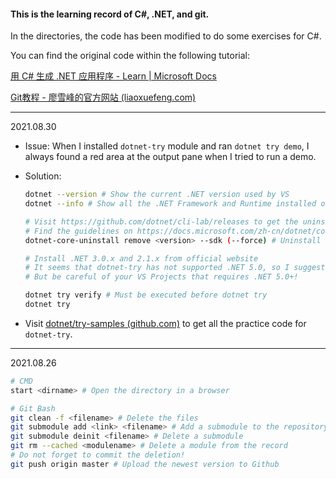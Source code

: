 

#### This is the learning record of C#, .NET, and git. 

In the directories, the code has been modified to do some exercises for C#. 

You can find the original code within the following tutorial:

[用 C# 生成 .NET 应用程序 - Learn | Microsoft Docs](https://docs.microsoft.com/zh-cn/learn/paths/build-dotnet-applications-csharp/)

[Git教程 - 廖雪峰的官方网站 (liaoxuefeng.com)](https://www.liaoxuefeng.com/wiki/896043488029600)

---

2021.08.30

* Issue: When I installed `dotnet-try` module and ran `dotnet try demo`, I always found a red area at the output pane when I tried to run a demo.

* Solution:

  ```bash
  dotnet --version # Show the current .NET version used by VS
  dotnet --info # Show all the .NET Framework and Runtime installed on the computer
  
  # Visit https://github.com/dotnet/cli-lab/releases to get the uninstall tool
  # Find the guidelines on https://docs.microsoft.com/zh-cn/dotnet/core/additional-tools/uninstall-tool?tabs=windows#step-3---uninstall-net-sdks-and-runtimes
  dotnet-core-uninstall remove <version> --sdk (--force) # Uninstall .NET
  
  # Install .NET 3.0.x and 2.1.x from official website
  # It seems that dotnet-try has not supported .NET 5.0, so I suggest uninstalling all the .NET 5.0+ versions. 
  # But be careful of your VS Projects that requires .NET 5.0+!
  
  dotnet try verify # Must be executed before dotnet try
  dotnet try
  ```

* Visit [dotnet/try-samples (github.com)](https://github.com/dotnet/try-samples) to get all the practice code for `dotnet-try`.

---

2021.08.26

```bash
# CMD
start <dirname> # Open the directory in a browser
```

``` bash
# Git Bash
git clean -f <filename> # Delete the files
git submodule add <link> <filename> # Add a submodule to the repository
git submodule deinit <filename> # Delete a submodule
git rm --cached <modulename> # Delete a module from the record
# Do not forget to commit the deletion!
git push origin master # Upload the newest version to Github
```

